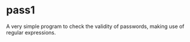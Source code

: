 # pass1
A very simple program to check the validity of passwords, making use of regular expressions.
